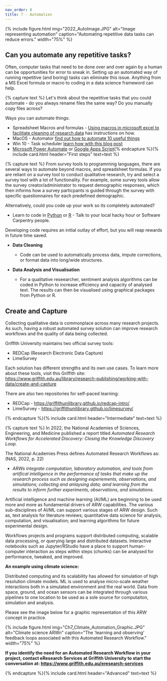 ```yaml
---
nav_order: 8
title: 7 - Automation
---
```


{% include figure.html img="2022_AutoImage.JPG" alt="Image representing automation" caption="Automating repetitive data tasks can reduce errors." width="75%" %}

## Can you automate any repetitive tasks?

Often, computer tasks that need to be done over and over again by a human can be opportunities for error to sneak in. Setting up an automated way of running repetitive (and boring) tasks can eliminate this issue. Anything from a MS Excel formula or macro to coding in a data science frameword can help.

{% capture text %}
Let's think about the repetitive tasks that you could automate - do you always rename files the same way? Do you manually copy files across?

Ways you can automate things:
* Spreadsheet Macros and formulas - [Using macros in microsoft excel to facilitate cleaning of research data](https://doi.org/10.1080/20009666.2021.1954282) has instructions on how.
* MacOS - Automator [find out how to automate 10 useful things](https://www.idownloadblog.com/2018/11/21/cool-things-mac-automator-tutorial/)
* Win 10 - Task scheduler [learn how with this blog post](https://www.windowscentral.com/how-create-automated-task-using-task-scheduler-windows-10)
* [Microsoft Power Automate](https://powerautomate.microsoft.com/en-gb/) or [Google Apps Script](https://www.google.com/script/start/){% endcapture %}{% include card.html header="First steps" text=text %}

{% capture text %}
From survey tools to programming languages, there are several ways to automate beyond macros, and spreadsheet formulas. If you are reliant on a survey tool to conduct qualitative research, try and select a survey tool with a lot of functionality. For example, some survey tools allow the survey creator/administrator to request demographic responses, which then informs how a survey particpants is guided through the survey with specific questionnaires for each predefined demographic.

Alternatively, could you code up your work so its completely automated?
* Learn to code in [Python](https://www.python.org/) or [R](https://www.r-project.org/) - Talk to your local hacky hour or Software Carpentry people.

Developing code requires an initial outlay of effort, but you will reap rewards in future time saved.

* **Data Cleaning**
    * Code can be used to automatically process data, impute corrections, or format data into long/wide structures. 

* **Data Analysis and Visualisation**
    * For a qualitative reseearcher, sentiment analysis algorithms can be coded in Python to increase efficiency and capacity of analysed text. The results can then be visualised using graphical packages from Python or R. 

## Create and Capture

Collecting qualitative data is commonplace across many research projects. As such, having a robust automated survey solution can improve research workflows and the quality of data being collected.

Griffith University maintains two official survey tools:

* REDCap (Research Electronic Data Capture)
* LimeSurvey

Each solution has different strengths and its own use cases. To learn more about these tools, visit this Griffith site: https://www.griffith.edu.au/library/research-publishing/working-with-data/create-and-capture

There are also two repositories for self-paced learning: 

* REDCap - https://griffithunilibrary.github.io/redcap-intro/
* LimeSurvey - https://griffithunilibrary.github.io/limesurvey/

{% endcapture %}{% include card.html header="Intermediate" text=text %}

{% capture text %}
In 2022, the National Academies of Sciences, Engineering, and Medicine published a report titled *Automated Research Workflows for Accelerated Discovery: Closing the Knowledge Discovery Loop.*

The National Academies Press defines Automated Research Workflows as: (NAS, 2022, p. 22)
* *ARWs integrate computation, laboratory automation, and tools from artifical intelligence in the performance of tasks that make up the research process such as designing experiements, observations, and simulations; collecting and anlaysing data; amd learning from the results to inform further experiments, observations, and simulations.*

Artificial intelligence and machine learning (AI/ML) are beginning to be used more and more as fundamental drivers of ARW capabilities. The various sub-disciplines of AI/ML can support various stages of ARW design. Such as, text analysis for literature reviews; quantitative data science for analysis, computation, and visualisation; and learning algorithms for future experimental design. 

Workflows projects and programs support distributed computing, scalable data processing, or querying large and distributed datasets. Interactive notebooks such as Jupyter/RStudio have a place to support human-computer interaction as steps within steps (chunks) can be analysed for performance, tweaked, and improved.

**An example using climate science:**

Distributed computing and its scalability has allowed for simulation of high resolution climate models. ML is used to analyse micro-scale weather interactions both in a simulated environment and the real world. Data from space, ground, and ocean sensors can be integrated through various pipelines to one location to be used as a sole source for computaiton, simulation and analysis. 

Please see the image below for a graphic representation of this ARW concept in practice.

{% include figure.html img="Ch7_Climate_Automation_Graphic.JPG" alt="Climate science ARWn" caption="The 'learning and observing' feedback loops associated with this Automated Research Workflow." width="75%" %}

**If you identify the need for an Automated Research Workflow in your project, contact eResearch Services at Griffith University to start the conversation at: https://www.griffith.edu.au/eresearch-services**

{% endcapture %}{% include card.html header="Advanced" text=text %}
